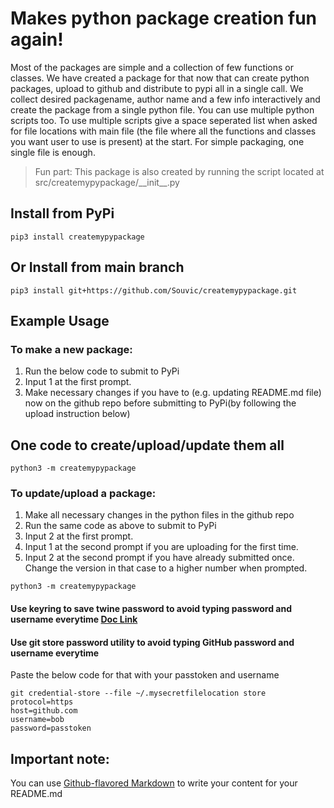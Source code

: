 # Makes python package creation fun again!

Most of the packages are simple and a collection of few functions or classes.
We have created a package for that now that can create python packages, upload to github and distribute to pypi all in a single call.
We collect desired packagename, author name and a few info interactively and create the package from a single python file.
You can use multiple python scripts too.
To use multiple scripts give a space seperated list when asked for file locations with main file (the file where all the functions and classes you want user to use is present) at the start.
For simple packaging, one single file is enough.

> Fun part: This package is also created by running the script located at src/createmypypackage/\_\_init\_\_.py

## Install from PyPi
```pip3 install createmypypackage```

## Or Install from main branch
```pip3 install git+https://github.com/Souvic/createmypypackage.git```

## Example Usage
### To make a new package:
1. Run the below code to submit to PyPi
2. Input 1 at the first prompt.
3. Make necessary changes if you have to (e.g. updating README.md file) now on the github repo before submitting to PyPi(by following the upload instruction below)
## One code to create/upload/update them all
```
python3 -m createmypypackage
```

### To update/upload a package:
1. Make all necessary changes in the python files in the github repo
2. Run the same code as above to submit to PyPi
3. Input 2 at the first prompt.
4. Input 1 at the second prompt if you are uploading for the first time.
5. Input 2 at the second prompt if you have already submitted once. Change the version in that case to a higher number when prompted.

```
python3 -m createmypypackage 
```
#### Use keyring to save twine password to avoid typing password and username everytime [Doc Link](https://twine.readthedocs.io/en/latest/#keyring-support)

#### Use git store password utility to avoid typing GitHub password and username everytime
Paste the below code for that with your passtoken and username
```
git credential-store --file ~/.mysecretfilelocation store
protocol=https
host=github.com
username=bob
password=passtoken
```
## Important note:
You can use
[Github-flavored Markdown](https://guides.github.com/features/mastering-markdown/)
to write your content for your README.md

